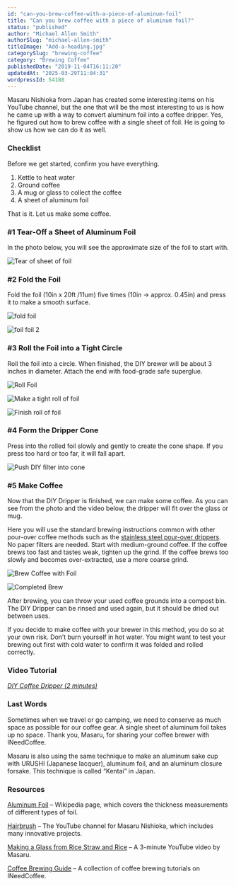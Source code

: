 ```yaml
---
id: "can-you-brew-coffee-with-a-piece-of-aluminum-foil"
title: "Can you brew coffee with a piece of aluminum foil?"
status: "published"
author: "Michael Allen Smith"
authorSlug: "michael-allen-smith"
titleImage: "Add-a-heading.jpg"
categorySlug: "brewing-coffee"
category: "Brewing Coffee"
publishedDate: "2019-11-04T16:11:20"
updatedAt: "2025-03-29T11:04:31"
wordpressId: 54188
---
```


Masaru Nishioka from Japan has created some interesting items on his YouTube channel, but the one that will be the most interesting to us is how he came up with a way to convert aluminum foil into a coffee dripper. Yes, he figured out how to brew coffee with a single sheet of foil. He is going to show us how we can do it as well.

### Checklist

Before we get started, confirm you have everything.

1.  Kettle to heat water
2.  Ground coffee
3.  A mug or glass to collect the coffee
4.  A sheet of aluminum foil

That is it. Let us make some coffee.

### #1 Tear-Off a Sheet of Aluminum Foil

In the photo below, you will see the approximate size of the foil to start with.

![Tear of sheet of foil](brew-foil-1.jpg)

### #2 Fold the Foil

Fold the foil (10in x 20ft /11um) five times (10in → approx. 0.45in) and press it to make a smooth surface.  

![fold foil](brew-foil-2.jpg)

![foil foil 2](brew-foil-3.jpg)

### #3 Roll the Foil into a Tight Circle

Roll the foil into a circle. When finished, the DIY brewer will be about 3 inches in diameter. Attach the end with food-grade safe superglue.

![Roll Foil](brew-foil-4.jpg)

![Make a tight roll of foil](brew-foil-5.jpg)

![Finish roll of foil](brew-foil-6.jpg)

### #4 Form the Dripper Cone

Press into the rolled foil slowly and gently to create the cone shape. If you press too hard or too far, it will fall apart.

![Push DIY filter into cone](brew-foil-7.jpg)

### #5 Make Coffee

Now that the DIY Dripper is finished, we can make some coffee. As you can see from the photo and the video below, the dripper will fit over the glass or mug.

Here you will use the standard brewing instructions common with other pour-over coffee methods such as the [stainless steel pour-over drippers](http://ineedcoffee.com/making-pour-over-coffee/). No paper filters are needed. Start with medium-ground coffee. If the coffee brews too fast and tastes weak, tighten up the grind. If the coffee brews too slowly and becomes over-extracted, use a more coarse grind.

![Brew Coffee with Foil](brew-foil-8.jpg)

![Completed Brew](brew-foil-9.jpg)

After brewing, you can throw your used coffee grounds into a compost bin. The DIY Dripper can be rinsed and used again, but it should be dried out between uses.

If you decide to make coffee with your brewer in this method, you do so at your own risk. Don’t burn yourself in hot water. You might want to test your brewing out first with cold water to confirm it was folded and rolled correctly.

### Video Tutorial

[*DIY Coffee Dripper (2 minutes)*](https://www.youtube.com/watch?v=vMgpq954-Xg)

### Last Words

Sometimes when we travel or go camping, we need to conserve as much space as possible for our coffee gear. A single sheet of aluminum foil takes up no space. Thank you, Masaru, for sharing your coffee brewer with INeedCoffee.

Masaru is also using the same technique to make an aluminum sake cup with URUSHI (Japanese lacquer), aluminum foil, and an aluminum closure forsake. This technique is called “Kentai” in Japan.

### Resources

[Aluminum Foil](https://en.wikipedia.org/wiki/Aluminium_foil) – Wikipedia page, which covers the thickness measurements of different types of foil.

[Hairbrush](https://www.youtube.com/channel/UCFkuI-o7-bcZK0TTIYc6isg) – The YouTube channel for Masaru Nishioka, which includes many innovative projects.

[Making a Glass from Rice Straw and Rice](https://www.youtube.com/watch?v=2QqRwbvBtBE) – A 3-minute YouTube video by Masaru.

[Coffee Brewing Guide](http://ineedcoffee.com/coffee-brewing-guide/) – A collection of coffee brewing tutorials on INeedCoffee.